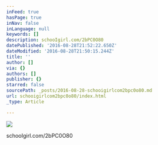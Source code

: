 ```yaml
---
inFeed: true
hasPage: true
inNav: false
inLanguage: null
keywords: []
description: schooIgirl.com/2bPC0O80
datePublished: '2016-08-28T21:52:22.650Z'
dateModified: '2016-08-28T21:50:15.244Z'
title: ''
author: []
via: {}
authors: []
publisher: {}
starred: false
sourcePath: _posts/2016-08-28-schooigirlcom2bpc0o80.md
url: schooigirlcom2bpc0o80/index.html
_type: Article

---
```

![](https://the-grid-user-content.s3-us-west-2.amazonaws.com/2be6b4cf-f634-4bd5-ba73-be60c8d5b1d3.jpg)

schooIgirl.com/2bPC0O80